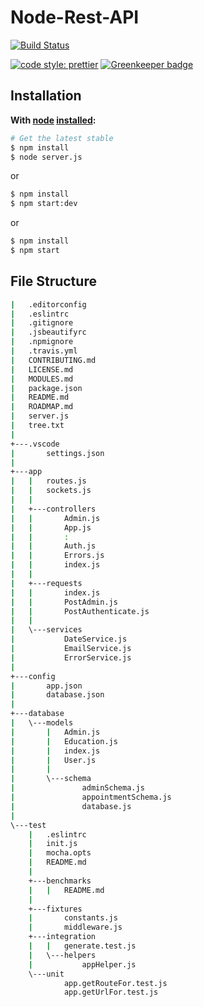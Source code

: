 # Node-Rest-API

[![Build Status](https://api.travis-ci.com/mckinley-and-rice/seers-node-api.svg?token=zpzxpp5sTyrL2Zc9qQ6m&branch=master)](https://travis-ci.org/mckinley-and-rice/Seers-api.)

[![code style: prettier](https://img.shields.io/badge/code_style-prettier-ff69b4.svg?style=flat-square)](https://github.com/prettier/prettier) [![Greenkeeper badge](https://badges.greenkeeper.io/mckinley-and-rice/node-restapi-boilerplate.svg?token=8476943f082208e8e6f3ef88569a66aba756837a1d058b3fda9d81e1273e2908&ts=1577115834863)](https://greenkeeper.io/)

## Installation
**With [node](http://nodejs.org) [installed](http://nodejs.org/en/download):**

```sh
# Get the latest stable
$ npm install
$ node server.js
```

or

```sh
$ npm install
$ npm start:dev
```

or

```sh
$ npm install
$ npm start
```

## File Structure

```sh
|   .editorconfig
|   .eslintrc
|   .gitignore
|   .jsbeautifyrc
|   .npmignore
|   .travis.yml
|   CONTRIBUTING.md
|   LICENSE.md
|   MODULES.md
|   package.json
|   README.md
|   ROADMAP.md
|   server.js
|   tree.txt
|
+---.vscode
|       settings.json
|
+---app
|   |   routes.js
|   |   sockets.js
|   |
|   +---controllers
|   |       Admin.js
|   |       App.js
|   |       :
|   |       Auth.js
|   |       Errors.js
|   |       index.js
|   |
|   +---requests
|   |       index.js
|   |       PostAdmin.js
|   |       PostAuthenticate.js
|   |
|   \---services
|           DateService.js
|           EmailService.js
|           ErrorService.js
|
+---config
|       app.json
|       database.json
|
+---database
|   \---models
|       |   Admin.js
|       |   Education.js
|       |   index.js
|       |   User.js
|       |
|       \---schema
|               adminSchema.js
|               appointmentSchema.js
|               database.js
|
\---test
    |   .eslintrc
    |   init.js
    |   mocha.opts
    |   README.md
    |
    +---benchmarks
    |   |   README.md
    |
    +---fixtures
    |       constants.js
    |       middleware.js
    +---integration
    |   |   generate.test.js
    |   \---helpers
    |           appHelper.js
    \---unit
            app.getRouteFor.test.js
            app.getUrlFor.test.js
```
